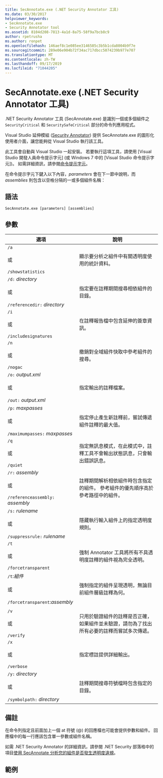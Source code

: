 ```yaml
---
title: SecAnnotate.exe (.NET Security Annotator 工具)
ms.date: 03/30/2017
helpviewer_keywords:
- SecAnnotate.exe
- Security Annotator tool
ms.assetid: 8104d208-7813-4a1d-8a75-58f9a7bcb8c9
author: rpetrusha
ms.author: ronpet
ms.openlocfilehash: 146aef8c1e085ee3146585c3b5b1cda8004b9f7e
ms.sourcegitcommit: 289e06e904b72f34ac717dbcc5074239b977e707
ms.translationtype: MT
ms.contentlocale: zh-TW
ms.lasthandoff: 09/17/2019
ms.locfileid: "71044205"
---
```

# <a name="secannotateexe-net-security-annotator-tool"></a>SecAnnotate.exe (.NET Security Annotator 工具)
.NET Security Annotator 工具 (SecAnnotate.exe) 是識別一個或多個組件之 `SecurityCritical` 和 `SecuritySafeCritical` 部分的命令列應用程式。  
  
 Visual Studio 延伸模組 ([Security Annotator](https://go.microsoft.com/fwlink/?LinkId=198007)) 提供 SecAnnotate.exe 的圖形化使用者介面，讓您能夠從 Visual Studio 執行該工具。  
  
 此工具會自動與 Visual Studio 一起安裝。 若要執行這項工具，請使用 [Visual Studio 開發人員命令提示字元] (或 Windows 7 中的 [Visual Studio 命令提示字元])。 如需詳細資訊，請參閱[命令提示字元](developer-command-prompt-for-vs.md)。  
  
 在命令提示字元下鍵入以下內容，*parameters* 會在下一節中說明，而 *assemblies* 則包含以空格分隔的一或多個組件名稱：  
  
## <a name="syntax"></a>語法  
  
```console  
SecAnnotate.exe [parameters] [assemblies]  
```  
  
## <a name="parameters"></a>參數  
  
|選項|說明|  
|------------|-----------------|  
|`/a`<br /><br /> 或<br /><br /> `/showstatistics`|顯示要分析之組件中有關透明度使用的統計資料。|  
|`/d:` *directory*<br /><br /> 或<br /><br /> `/referencedir:` *directory*|指定要在註釋期間搜尋相依組件的目錄。|  
|`/i`<br /><br /> 或<br /><br /> `/includesignatures`|在註釋報告檔中包含延伸的簽章資訊。|  
|`/n`<br /><br /> 或<br /><br /> `/nogac`|撤銷對全域組件快取中參考組件的搜尋。|  
|`/o:` *output.xml*<br /><br /> 或<br /><br /> `/out:` *output.xml*|指定輸出的註釋檔案。|  
|`/p:` *maxpasses*<br /><br /> 或<br /><br /> `/maximumpasses:` *maxpasses*|指定停止產生新註釋前，嘗試傳遞組件註釋的最大值。|  
|`/q`<br /><br /> 或<br /><br /> `/quiet`|指定無訊息模式，在此模式中，註釋工具不會輸出狀態訊息，只會輸出錯誤訊息。|  
|`/r:` *assembly*<br /><br /> 或<br /><br /> `/referenceassembly:` *assembly*|註釋期間解析相依組件時包含指定的組件。 參考組件的優先順序高於參考路徑中的組件。|  
|`/s:` *rulename*<br /><br /> 或<br /><br /> `/suppressrule:` *rulename*|隱藏執行輸入組件上的指定透明度規則。|  
|`/t`<br /><br /> 或<br /><br /> `/forcetransparent`|強制 Annotator 工具將所有不具透明度註釋的組件視為完全透明。|  
|`/t`:*組件*<br /><br /> 或<br /><br /> `/forcetransparent`:*assembly*|強制指定的組件呈現透明，無論目前組件層級註釋為何。|  
|||  
|`/v`<br /><br /> 或<br /><br /> `/verify`|只用於驗證組件的註釋是否正確，如果組件並未驗證，請勿為了找出所有必要的註釋而嘗試多次傳遞。|  
|`/x`<br /><br /> 或<br /><br /> `/verbose`|指定標註提供詳細輸出。|  
|`/y:` *directory*<br /><br /> 或<br /><br /> `/symbolpath:` *directory*|註釋期間搜尋符號檔時包含指定的目錄。|  
  
## <a name="remarks"></a>備註  
 在命令列指定且前面加上一個 at 符號 (@) 的回應檔也可能會提供參數和組件。 回應檔中的每一行應該包含單一參數或組件名稱。  
  
 如需 .NET Security Annotator 的詳細資訊，請參閱 .NET Security 部落格中的項目[使用 SecAnnotate 分析您的組件是否發生透明度違規](https://go.microsoft.com/fwlink/?LinkId=187648)。  
  
## <a name="examples"></a>範例
